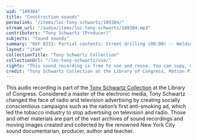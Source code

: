 ```yaml
---
uid: "189384"
title: "Construction sounds"
permalink: "/items/loc-tony-schwartz/189384/"
stream_url: "/audio/items/loc-tony-schwartz/189384.mp3"
contributors: "Tony Schwartz (Producer)"
subjects: "found sounds"
summary: "RXF 8233: Partial contents: Street drilling (00:00) -- Welding spark, sparkle (03:48) -- Boiler room sounds (05:38) -- Pouring something (coal?) on a shoot (10:37) -- Steam blast cleaning of building (13:15) -- Street drilling (17:04) -- Steam blast cleaning of building (18:46) -- Hoist (chain) 53rd Street (19:43) -- Digging machinery 65th Street (16:16) -- Lumber yard talk and sawing (23:47) -- Hammering on steel beams and blasting (35:03) -- Hammering (36:42) -- Power shovel (37:26) -- Pile driver (41:38) -- Power shovel, \"steam\" shovel on 48th Street (42:26) -- construction sounds (44:24) -- Riveting (44:46)."
layout: "item"
collectionTitle: "Tony Schwartz Collection"
collectionUrl: "/loc-tony-schwartz/use/"
rights: "This sound recording is free to use and reuse. You can copy, modify, distribute and perform the work, even for commercial purposes, all without asking permission. Attribution is recommended but not required."
credit: "Tony Schwartz Collection at the Library of Congress, Motion Picture, Broadcasting and Recorded Sound Division."
---
```


This audio recording is part of the [Tony Schwartz Collection](https://www.loc.gov/rr/record/schwartzcollection.html) at the Library of Congress. Considered a master of the electronic media, Tony Schwartz changed the face of radio and television advertising by creating socially conscientious campaigns such as the nation’s first anti-smoking ad, which led the tobacco industry to stop advertising on television and radio. Those and other materials are part of the vast archives of sound recordings and moving images created and collected by the renowned New York City sound documentarian, producer, author and teacher.